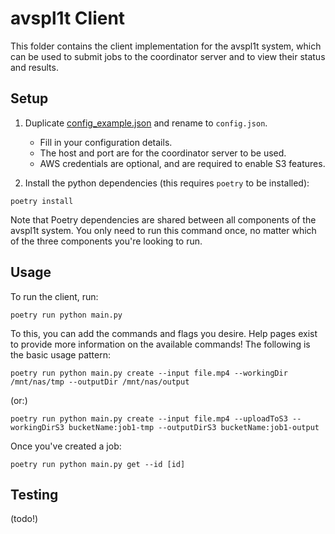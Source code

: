 # avspl1t Client

This folder contains the client implementation for the avspl1t system, which can be used to submit jobs to the coordinator server and to view their status and results.

## Setup

1. Duplicate [config_example.json](config_example.json) and rename to `config.json`.

   - Fill in your configuration details.
   - The host and port are for the coordinator server to be used.
   - AWS credentials are optional, and are required to enable S3 features.

2. Install the python dependencies (this requires `poetry` to be installed):

```
poetry install
```

Note that Poetry dependencies are shared between all components of the avspl1t system. You only need to run this command once, no matter which of the three components you're looking to run.

## Usage

To run the client, run:

```
poetry run python main.py
```

To this, you can add the commands and flags you desire. Help pages exist to provide more information on the available commands! The following is the basic usage pattern:

```
poetry run python main.py create --input file.mp4 --workingDir /mnt/nas/tmp --outputDir /mnt/nas/output
```

(or:)

```
poetry run python main.py create --input file.mp4 --uploadToS3 --workingDirS3 bucketName:job1-tmp --outputDirS3 bucketName:job1-output
```

Once you've created a job:

```
poetry run python main.py get --id [id]
```

## Testing

(todo!)
